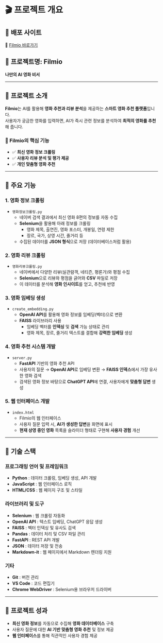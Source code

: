 # 🎬 프로젝트 개요

## 🚀 배포 사이트  
🔗 [Filmio 바로가기](https://movie-recommendation-1-w6i0.onrender.com/)  

## 🎥 프로젝트명: **Filmio**  
**나만의 AI 영화 비서**  

---

## 📌 프로젝트 소개  

**Filmio**는 AI를 활용해 **영화 추천과 리뷰 분석**을 제공하는 **스마트 영화 추천 플랫폼**입니다.  
사용자가 궁금한 영화를 입력하면, AI가 즉시 관련 정보를 분석하여 **최적의 영화를 추천**해 줍니다.  

### 📍 Filmio의 핵심 기능  
- ✅ **최신 영화 정보 크롤링**  
- ✅ **사용자 리뷰 분석 및 평가 제공**  
- ✅ **개인 맞춤형 영화 추천**  

---

## 🍿 주요 기능

### 1. 영화 정보 크롤링
- `영화정보크롤링.py`  
  - 네이버 검색 결과에서 최신 영화 8편의 정보를 자동 수집  
  - **Selenium**을 활용해 아래 정보를 크롤링  
    - 영화 제목, 출연진, 영화 포스터, 개봉일, 연령 제한  
    - 장르, 국가, 상영 시간, 줄거리 등  
  - 수집된 데이터를 **JSON 형식**으로 저장 (데이터베이스처럼 활용)

### 2. 영화 리뷰 크롤링
- `영화리뷰크롤링.py`  
  - 네이버에서 다양한 리뷰(실관람객, 네티즌, 평론가)와 평점 수집  
  - **Selenium**으로 리뷰와 평점을 긁어와 **CSV** 파일로 저장  
  - 이 데이터를 분석해 **영화 인사이트**를 얻고, 추천에 반영

### 3. 영화 임베딩 생성
- `create_embedding.py`  
  - **OpenAI API**를 활용해 영화 정보를 임베딩(벡터)으로 변환  
  - **FAISS** 라이브러리 사용  
    - 임베딩 벡터를 **인덱싱** 및 **검색** 가능 상태로 관리  
    - 영화 제목, 장르, 줄거리 텍스트를 결합해 **강력한 임베딩** 생성

### 4. 영화 추천 시스템 개발
- `server.py`  
  - **FastAPI** 기반의 영화 추천 API  
  - 사용자의 질문 → **OpenAI API**로 임베딩 변환 → **FAISS 인덱스**에서 가장 유사한 영화 검색  
  - 검색된 영화 정보 바탕으로 **ChatGPT API**에 연결, 사용자에게 **맞춤형 답변** 생성

### 5. 웹 인터페이스 개발
- `index.html`  
  - Filmio의 웹 인터페이스  
  - 사용자 질문 입력 시, **AI가 생성한 답변**을 화면에 표시  
  - **현재 상영 중인 영화** 목록을 슬라이더 형태로 구현해 **사용자 경험** 개선

---

## 🔧 기술 스택

### 프로그래밍 언어 및 프레임워크
- **Python** : 데이터 크롤링, 임베딩 생성, API 개발
- **JavaScript** : 웹 인터페이스 로직
- **HTML/CSS** : 웹 페이지 구조 및 스타일

### 라이브러리 및 도구
- **Selenium** : 웹 크롤링 자동화
- **OpenAI API** : 텍스트 임베딩, ChatGPT 응답 생성
- **FAISS** : 벡터 인덱싱 및 유사도 검색
- **Pandas** : 데이터 처리 및 CSV 파일 관리
- **FastAPI** : REST API 개발
- **JSON** : 데이터 저장 및 전송
- **Markdown-it** : 웹 페이지에서 Markdown 렌더링 지원

### 기타
- **Git** : 버전 관리
- **VS Code** : 코드 편집기
- **Chrome WebDriver** : Selenium용 브라우저 드라이버

---

## 🚀 프로젝트 성과
- **최신 영화 정보**를 자동으로 수집해 **영화 데이터베이스** 구축
- 사용자 질문에 대한 **AI 기반 맞춤형 영화 추천** 및 정보 제공
- **웹 인터페이스**를 통해 직관적인 사용자 경험 제공 
